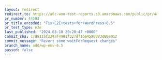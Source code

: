```yaml
---
layout: redirect
redirect_to: https://a8c-woo-test-reports.s3.amazonaws.com/public/pr/44593/e2e/index.html
pr_number: 44593
pr_title_encoded: "Fix+E2E+tests+for+WordPress+6.5"
pr_test_type: e2e
last_published: "2024-03-18 20:28:47 +0000"
commit_sha: c7d911bf234af4981f327df1b64596883d08e012
commit_message: "Revert some waitForRequest changes"
branch_name: add/wp-env-6.5
passed: false
---
```

